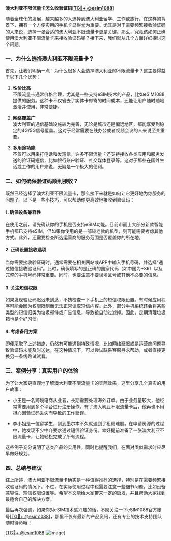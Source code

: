 **澳大利亚不限流量卡怎么收验证码[[TG💪+ @esim1088](https://t.me/s/esim1088)]**

随着全球化的发展，越来越多的人选择到澳大利亚留学、工作或旅行。在这样的背景下，拥有一个方便实用的手机卡显得尤为重要。尤其是对于需要频繁接收验证码的人来说，选择一张合适的澳大利亚不限流量卡更是关键。那么，究竟该如何正确使用澳大利亚不限流量卡来接收验证码呢？接下来，我们就从几个方面详细探讨这个问题。

### **一、为什么选择澳大利亚不限流量卡？**

首先，让我们明确一点：为什么很多人会选择澳大利亚的不限流量卡？这主要得益于以下几个优势：

1. **性价比高**  
   不限流量卡通常价格合理，尤其是一些支持eSIM技术的产品，比如eSIM1088提供的服务。这种卡不仅省去了实体卡邮寄的时间成本，还能让用户随时随地激活并使用，非常便捷。

2. **网络覆盖广**  
 澳大利亚的通信基础设施较为完善，无论是城市还是偏远地区，都能享受到稳定的4G/5G信号覆盖。这对于经常需要在线办公或者视频会议的人来说至关重要。

3. **多用途功能**  
 不仅可以用来打电话和发短信，许多不限流量卡还支持接收各类应用和服务发送的验证码短信，比如银行账户验证、社交媒体登录等。这对于那些在国外生活或工作的用户来说，无疑是一个极大的便利。

### **二、如何确保验证码顺利接收？**

既然已经选择了澳大利亚不限流量卡，那么接下来就是如何让它更好地为你服务的问题了。以下是一些小技巧，可以帮助你更高效地接收到验证码：

#### **1. 确保设备兼容性**
   在使用之前，请先确认你的手机是否支持eSIM功能。目前市面上大部分新款智能手机都已支持eSIM，但如果你使用的是一部较老款的机型，则可能需要考虑其他方式。此外，还需要检查所选运营商的服务范围是否覆盖你的所在地。

#### **2. 正确设置接收选项**
   当你需要接收验证码时，通常需要在相关网站或APP中输入手机号码，并选择“通过短信接收验证码”。此时，确保填写的是正确的国家代码（如中国为+86）以及完整的手机号码非常重要。同时，也要注意不要误填区号或其他不必要的信息。

#### **3. 关注短信权限**
   如果发现验证码迟迟未到达，不妨检查一下手机上的短信权限设置。有时候应用程序可能会因为权限限制而无法正常读取短信内容。此外，部分手机系统还会将某些类型的短信归类为垃圾邮件或广告信息，导致被自动过滤掉。因此，定期清理垃圾箱也是个好习惯。

#### **4. 考虑备用方案**
   即便采取了上述措施，仍然有可能遇到特殊情况，比如网络延迟或是运营商问题导致验证码未能及时送达。在这种情况下，可以尝试联系客服寻求帮助，或者直接更换另一条线路试试看。

### **三、案例分享：真实用户的体验**

为了让大家更直观地了解澳大利亚不限流量卡的实际效果，这里分享几个真实的用户故事：

- 小王是一名跨境电商从业者，长期需要处理海外订单。由于业务量较大，他经常需要用到多个平台进行注册操作。有了澳大利亚不限流量卡后，他再也不用担心因验证码丢失而导致的工作延误。
  
- 李小姐是一位留学生，刚到墨尔本不久就遇到了租房难题。在申请房源的过程中，她发现不少中介要求通过短信验证身份。幸好提前准备了一张澳大利亚不限流量卡，让她轻松完成了所有流程。

这些例子充分说明了这类产品的实用性，同时也提醒我们，在面对类似需求时应尽早做好规划。

### **四、总结与建议**

综上所述，澳大利亚不限流量卡确实是一种值得推荐的选择，特别是在需要频繁接收验证码的情况下。不过，在实际使用过程中也需要注意一些细节问题，比如设备兼容性、短信权限设置等。希望本文能给大家带来一定的启发，并且帮助大家找到最适合自己的解决方案。

最后再次强调，如果你对eSIM技术感兴趣的话，不妨关注一下eSIM1088官方账号[[TG💪+ @esim1088](https://t.me/s/esim1088)]，那里不仅有最新的产品资讯，还有专业的技术支持团队随时待命哦！

[[TG💪+ @esim1088](https://t.me/s/esim1088) ![Image](https://i.postimg.cc/4NQfJmqS/Snipaste-2025-05-13-00-14-12.png)]